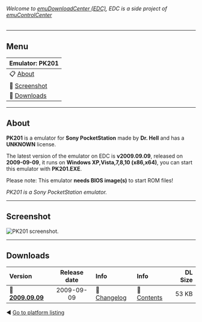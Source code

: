 ###### Welcome to [emuDownloadCenter (EDC)](https://github.com/PhoenixInteractiveNL/emuDownloadCenter/wiki/), EDC is a side project of [emuControlCenter](https://github.com/PhoenixInteractiveNL/emuControlCenter/wiki/)
***
## Menu
| **Emulator: PK201** |
|:---------|
| :clipboard: [About](#about) |
| :sunrise: [Screenshot](#screenshot) |
| :floppy_disk: [Downloads](#downloads) |
***
## About
**PK201** is a emulator for **Sony PocketStation** made by **Dr. Hell** and has a **UNKNOWN** license.

The latest version of the emulator on EDC is **v2009.09.09**, released on **2009-09-09**, it runs on **Windows XP,Vista,7,8,10 (x86,x64)**, you can start this emulator with **PK201.EXE**.

Please note: This emulator **needs BIOS image(s)** to start ROM files!

_PK201 is a Sony PocketStation emulator._
***
## Screenshot
![](https://raw.githubusercontent.com/PhoenixInteractiveNL/emuDownloadCenter/master/hooks/pk201/screen.jpg "PK201 screenshot.")
***
## Downloads
| Version  | Release date  | Info       | Info       | DL Size    |
|:---------|:-------------:|:-----------|:-----------|-----------:|
| :floppy_disk: [**2009.09.09**](https://github.com/PhoenixInteractiveNL/edc-repo0005/raw/master/pk201/2009.09.09.7z) | 2009-09-09 | :page_facing_up: [Changelog](https://github.com/PhoenixInteractiveNL/edc-repo0005/blob/master/pk201/2009.09.09_changelog.txt) | :mag_right: [Contents](https://github.com/PhoenixInteractiveNL/edc-repo0005/blob/master/pk201/2009.09.09_contents.txt) | 53 KB |

:arrow_backward: [Go to platform listing](https://github.com/PhoenixInteractiveNL/emuDownloadCenter/wiki/EDC-Platform-List)
